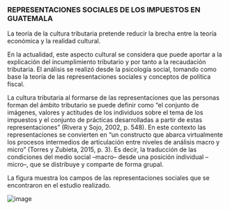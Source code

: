 ### REPRESENTACIONES SOCIALES DE LOS IMPUESTOS EN GUATEMALA

La teoría de la cultura tributaria pretende reducir la brecha entre la teoría económica y la realidad cultural.

En la actualidad, este aspecto cultural se considera que puede aportar a la explicación del incumplimiento tributario y por tanto a la recaudación tributaria. El análisis se realizó desde la psicología social, tomando como base la teoría de las representaciones sociales y conceptos de política fiscal. 

La cultura tributaria al formarse de las representaciones que las personas forman del ámbito tributario se puede definir como “el conjunto de imágenes, valores y actitudes de los individuos sobre el tema de los impuestos y el conjunto de prácticas desarrolladas a partir de estas representaciones” (Rivera y Sojo, 2002, p. 548). En este contexto las representaciones se convierten en “un constructo que abarca virtualmente los procesos intermedios de articulación entre niveles de análisis macro y micro” (Torres y Zubieta, 2015, p. 3). Es decir, la traducción de las condiciones del medio social –macro– desde una posición individual –micro–, que se distribuye y comparte de forma grupal.

La figura muestra los campos de las representaciones sociales que se encontraron en el estudio realizado.

![image](https://user-images.githubusercontent.com/82233779/212377340-e4cdf924-0650-4bcc-a06b-59ceee828b6b.png)
